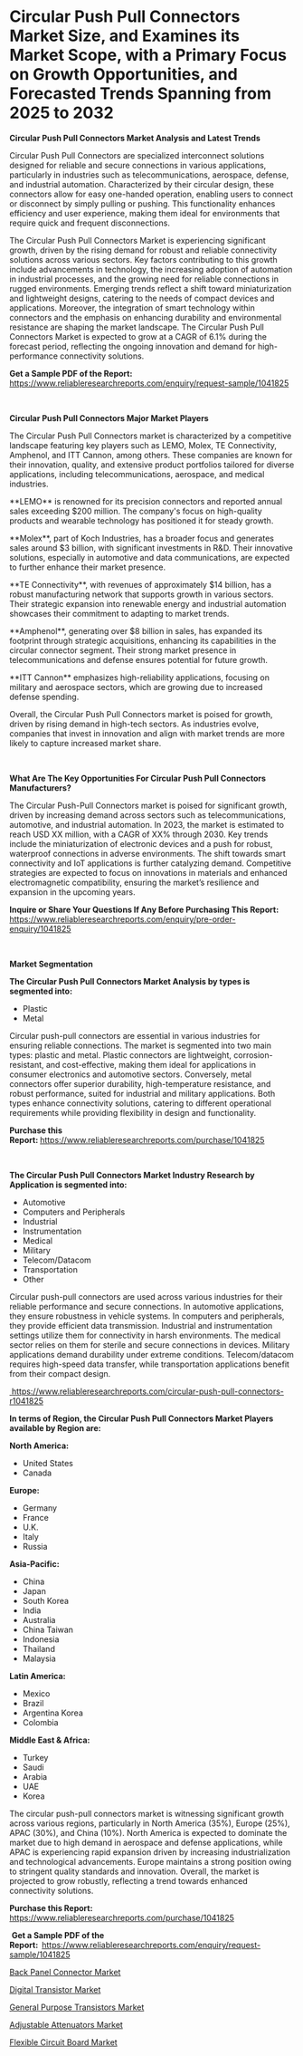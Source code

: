 <p><h1>Circular Push Pull Connectors Market Size, and Examines its Market Scope, with a Primary Focus on Growth Opportunities, and Forecasted Trends Spanning from 2025 to 2032</h1></p><p><strong>Circular Push Pull Connectors Market Analysis and Latest Trends</strong></p>
<p><p>Circular Push Pull Connectors are specialized interconnect solutions designed for reliable and secure connections in various applications, particularly in industries such as telecommunications, aerospace, defense, and industrial automation. Characterized by their circular design, these connectors allow for easy one-handed operation, enabling users to connect or disconnect by simply pulling or pushing. This functionality enhances efficiency and user experience, making them ideal for environments that require quick and frequent disconnections.</p><p>The Circular Push Pull Connectors Market is experiencing significant growth, driven by the rising demand for robust and reliable connectivity solutions across various sectors. Key factors contributing to this growth include advancements in technology, the increasing adoption of automation in industrial processes, and the growing need for reliable connections in rugged environments. Emerging trends reflect a shift toward miniaturization and lightweight designs, catering to the needs of compact devices and applications. Moreover, the integration of smart technology within connectors and the emphasis on enhancing durability and environmental resistance are shaping the market landscape. The Circular Push Pull Connectors Market is expected to grow at a CAGR of 6.1% during the forecast period, reflecting the ongoing innovation and demand for high-performance connectivity solutions.</p></p>
<p><strong>Get a Sample PDF of the Report:&nbsp;</strong> <a href="https://www.reliableresearchreports.com/enquiry/request-sample/1041825?utm_campaign=116&utm_medium=2&utm_source=Github&utm_content=ia&utm_term=11022025&utm_id=circular-push-pull-connectors">https://www.reliableresearchreports.com/enquiry/request-sample/1041825</a></p>
<p>&nbsp;</p>
<p><strong>Circular Push Pull Connectors Major Market Players</strong></p>
<p><p>The Circular Push Pull Connectors market is characterized by a competitive landscape featuring key players such as LEMO, Molex, TE Connectivity, Amphenol, and ITT Cannon, among others. These companies are known for their innovation, quality, and extensive product portfolios tailored for diverse applications, including telecommunications, aerospace, and medical industries.</p><p>**LEMO** is renowned for its precision connectors and reported annual sales exceeding $200 million. The company's focus on high-quality products and wearable technology has positioned it for steady growth. </p><p>**Molex**, part of Koch Industries, has a broader focus and generates sales around $3 billion, with significant investments in R&D. Their innovative solutions, especially in automotive and data communications, are expected to further enhance their market presence.</p><p>**TE Connectivity**, with revenues of approximately $14 billion, has a robust manufacturing network that supports growth in various sectors. Their strategic expansion into renewable energy and industrial automation showcases their commitment to adapting to market trends.</p><p>**Amphenol**, generating over $8 billion in sales, has expanded its footprint through strategic acquisitions, enhancing its capabilities in the circular connector segment. Their strong market presence in telecommunications and defense ensures potential for future growth.</p><p>**ITT Cannon** emphasizes high-reliability applications, focusing on military and aerospace sectors, which are growing due to increased defense spending.</p><p>Overall, the Circular Push Pull Connectors market is poised for growth, driven by rising demand in high-tech sectors. As industries evolve, companies that invest in innovation and align with market trends are more likely to capture increased market share.</p></p>
<p>&nbsp;</p>
<p><strong>What Are The Key Opportunities For Circular Push Pull Connectors Manufacturers?</strong></p>
<p><p>The Circular Push-Pull Connectors market is poised for significant growth, driven by increasing demand across sectors such as telecommunications, automotive, and industrial automation. In 2023, the market is estimated to reach USD XX million, with a CAGR of XX% through 2030. Key trends include the miniaturization of electronic devices and a push for robust, waterproof connections in adverse environments. The shift towards smart connectivity and IoT applications is further catalyzing demand. Competitive strategies are expected to focus on innovations in materials and enhanced electromagnetic compatibility, ensuring the market’s resilience and expansion in the upcoming years.</p></p>
<p><strong>Inquire or Share Your Questions If Any Before Purchasing This Report:</strong> <a href="https://www.reliableresearchreports.com/enquiry/pre-order-enquiry/1041825?utm_campaign=116&utm_medium=2&utm_source=Github&utm_content=ia&utm_term=11022025&utm_id=circular-push-pull-connectors">https://www.reliableresearchreports.com/enquiry/pre-order-enquiry/1041825</a></p>
<p>&nbsp;</p>
<p><strong>Market Segmentation</strong></p>
<p><strong>The Circular Push Pull Connectors Market Analysis by types is segmented into:</strong></p>
<p><ul><li>Plastic</li><li>Metal</li></ul></p>
<p><p>Circular push-pull connectors are essential in various industries for ensuring reliable connections. The market is segmented into two main types: plastic and metal. Plastic connectors are lightweight, corrosion-resistant, and cost-effective, making them ideal for applications in consumer electronics and automotive sectors. Conversely, metal connectors offer superior durability, high-temperature resistance, and robust performance, suited for industrial and military applications. Both types enhance connectivity solutions, catering to different operational requirements while providing flexibility in design and functionality.</p></p>
<p><strong>Purchase this Report:&nbsp;</strong><a href="https://www.reliableresearchreports.com/purchase/1041825?utm_campaign=116&utm_medium=2&utm_source=Github&utm_content=ia&utm_term=11022025&utm_id=circular-push-pull-connectors">https://www.reliableresearchreports.com/purchase/1041825</a></p>
<p>&nbsp;</p>
<p><strong>The Circular Push Pull Connectors Market Industry Research by Application is segmented into:</strong></p>
<p><ul><li>Automotive</li><li>Computers and Peripherals</li><li>Industrial</li><li>Instrumentation</li><li>Medical</li><li>Military</li><li>Telecom/Datacom</li><li>Transportation</li><li>Other</li></ul></p>
<p><p>Circular push-pull connectors are used across various industries for their reliable performance and secure connections. In automotive applications, they ensure robustness in vehicle systems. In computers and peripherals, they provide efficient data transmission. Industrial and instrumentation settings utilize them for connectivity in harsh environments. The medical sector relies on them for sterile and secure connections in devices. Military applications demand durability under extreme conditions. Telecom/datacom requires high-speed data transfer, while transportation applications benefit from their compact design.</p></p>
<p><a href="https://www.reliableresearchreports.com/circular-push-pull-connectors-r1041825?utm_campaign=116&utm_medium=2&utm_source=Github&utm_content=ia&utm_term=11022025&utm_id=circular-push-pull-connectors">&nbsp;https://www.reliableresearchreports.com/circular-push-pull-connectors-r1041825</a></p>
<p><strong>In terms of Region, the Circular Push Pull Connectors Market Players available by Region are:</strong></p>
<p>
    <p> <strong> North America: </strong>
        <ul>
            <li>United States</li>
            <li>Canada</li>
        </ul>
        </p> 
    <p> <strong> Europe: </strong>
        <ul>
            <li>Germany</li>
            <li>France</li>
            <li>U.K.</li>
            <li>Italy</li>
            <li>Russia</li>
        </ul>
        </p> 
    <p> <strong> Asia-Pacific: </strong>
        <ul>
            <li>China</li>
            <li>Japan</li>
            <li>South Korea</li>
            <li>India</li>
            <li>Australia</li>
            <li>China Taiwan</li>
            <li>Indonesia</li>
            <li>Thailand</li>
            <li>Malaysia</li>
        </ul>
        </p> 
    <p> <strong> Latin America: </strong>
        <ul>
            <li>Mexico</li>
            <li>Brazil</li>
            <li>Argentina Korea</li>
            <li>Colombia</li>
        </ul>
        </p> 
    <p> <strong> Middle East & Africa: </strong>
        <ul>
            <li>Turkey</li>
            <li>Saudi</li>
            <li>Arabia</li>
            <li>UAE</li>
            <li>Korea</li>
        </ul>
    </p>
    </p>
<p><p>The circular push-pull connectors market is witnessing significant growth across various regions, particularly in North America (35%), Europe (25%), APAC (30%), and China (10%). North America is expected to dominate the market due to high demand in aerospace and defense applications, while APAC is experiencing rapid expansion driven by increasing industrialization and technological advancements. Europe maintains a strong position owing to stringent quality standards and innovation. Overall, the market is projected to grow robustly, reflecting a trend towards enhanced connectivity solutions.</p></p>
<p><strong>Purchase this Report: </strong><a href="https://www.reliableresearchreports.com/purchase/1041825?utm_campaign=116&utm_medium=2&utm_source=Github&utm_content=ia&utm_term=11022025&utm_id=circular-push-pull-connectors">https://www.reliableresearchreports.com/purchase/1041825</a></p>
<p>&nbsp;<strong>Get a Sample PDF of the Report:&nbsp;&nbsp;</strong><a href="https://www.reliableresearchreports.com/enquiry/request-sample/1041825?utm_campaign=116&utm_medium=2&utm_source=Github&utm_content=ia&utm_term=11022025&utm_id=circular-push-pull-connectors">https://www.reliableresearchreports.com/enquiry/request-sample/1041825</a></p>
<p><strong></strong></p>
<p><p><a href="https://github.com/darenph8er/Market-Research-Report-List-1/blob/main/back-panel-connector-market.md?utm_campaign=116&utm_medium=2&utm_source=Github&utm_content=ia&utm_term=11022025&utm_id=circular-push-pull-connectors">Back Panel Connector Market</a></p><p><a href="https://github.com/kimberjam0i/Market-Research-Report-List-1/blob/main/digital-transistor-market.md?utm_campaign=116&utm_medium=2&utm_source=Github&utm_content=ia&utm_term=11022025&utm_id=circular-push-pull-connectors">Digital Transistor Market</a></p><p><a href="https://github.com/ElviraLeka1962/Market-Research-Report-List-1/blob/main/general-purpose-transistors-market.md?utm_campaign=116&utm_medium=2&utm_source=Github&utm_content=ia&utm_term=11022025&utm_id=circular-push-pull-connectors">General Purpose Transistors Market</a></p><p><a href="https://github.com/nathaliehurles7142/Market-Research-Report-List-1/blob/main/adjustable-attenuators-market.md?utm_campaign=116&utm_medium=2&utm_source=Github&utm_content=ia&utm_term=11022025&utm_id=circular-push-pull-connectors">Adjustable Attenuators Market</a></p><p><a href="https://github.com/lashaunm5st/Market-Research-Report-List-1/blob/main/flexible-circuit-board-market.md?utm_campaign=116&utm_medium=2&utm_source=Github&utm_content=ia&utm_term=11022025&utm_id=circular-push-pull-connectors">Flexible Circuit Board Market</a></p></p>
